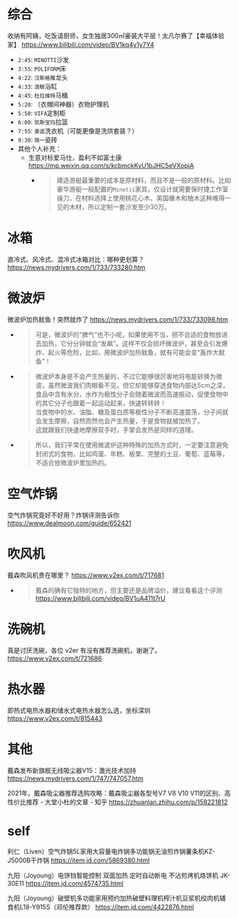 
# 综合

收纳有阿姨，吃饭请厨师，女生独居300㎡豪装大平层！太凡尔赛了【幸福体验家】 https://www.bilibili.com/video/BV1kq4y1y7Y4
- `2:45`: `MINOTTI`沙发
- `3:55`: `POLIFORM`床
- `4:22`: `汉斯格雅`龙头
- `4:33`: `浪鲸`浴缸
- `4:45`: `杜拉维特`马桶
- `5:20`: （衣帽间神器）衣物护理机
- `5:50`: `VIFA`定制柜
- `6:00`: `凯斯宝玛`拉篮
- `7:55`: `美诺`洗衣机（可能更像是洗烘套装？）
- `9:30`: `简一`瓷砖
- 其他个人补充：
  * 生意对标爱马仕，盈利不如富士康 https://mp.weixin.qq.com/s/kcbmckKvU1bJHC5eVXopjA
    + > 建造游艇最重要的成本是原材料，而且不是一般的原材料。比如豪华游艇一般配置的`Minotii`家具，仅设计就需要保时捷工作室操刀，在材料选择上使用桃花心木、美国橡木和柚木这种难得一见的木材，所以定制一套沙发至少30万。

# 冰箱

直冷式、风冷式、混冷式冰箱对比：哪种更划算？ https://news.mydrivers.com/1/733/733280.htm

# 微波炉

微波炉加热鱿鱼！突然就炸了 https://news.mydrivers.com/1/733/733098.htm
- > 可是，微波炉的“脾气”也不小呢，如果使用不当，把不合适的食物放进去加热，它分分钟就会“发飙”。这样不仅会损坏微波炉，甚至会引发爆炸、起火等危险，比如，用微波炉加热鱿鱼，就有可能会变“轰炸大鱿鱼”！
- > 微波炉本身是不会产生热量的，不过它能够很厉害地将电能转换为微波，虽然微波我们肉眼看不见，但它却能够穿透食物内部达5cm之深，食品中含有水分，水作为极性分子会随着微波而高速振动，促使食物中的其它分子也跟着一起运动起来，快速转转转！ <br> 当食物中的水、油脂、糖及蛋白质等极性分子不断高速震荡，分子间就会发生摩擦，自然而然也会产生热量，于是食物就被加热了。 <br> 这就跟我们快速地摩擦双手时，手掌会发热是同样的道理。
- > 所以，我们平常在使用微波炉这种特殊的加热方式时，一定要注意避免封闭式的食物，比如鸡蛋、年糕、板栗、完整的土豆、葡萄、蓝莓等，不适合放微波炉里加热的。

# 空气炸锅

空气炸锅究竟好不好用？炸锅评测告诉你 https://www.dealmoon.com/guide/652421

# 吹风机

戴森吹风机贵在哪里？ https://www.v2ex.com/t/717681
- > 戴森的确有它独特的地方，但主要还是品牌溢价，建议看看这个评测 https://www.bilibili.com/video/BV1uA411t7rU

# 洗碗机

真是讨厌洗碗，各位 v2er 有没有推荐洗碗机，谢谢了。 https://www.v2ex.com/t/721686

# 热水器

即热式电热水器和储水式电热水器怎么选，坐标深圳 https://www.v2ex.com/t/815443

# 其他

戴森发布新旗舰无线吸尘器V15：激光技术加持 https://news.mydrivers.com/1/747/747057.htm

2021年，戴森吸尘器推荐选购攻略：戴森吸尘器各型号V7 V8 V10 V11的区别、高性价比推荐 - 大堂小杜的文章 - 知乎 https://zhuanlan.zhihu.com/p/158221812

# self

利仁（Liven）空气炸锅5L家用大容量电炸锅多功能锅无油煎炸锅薯条机KZ-J5000B干炸锅 https://item.jd.com/5869380.html

九阳（Joyoung）电饼铛智能控制 双面加热 定时自动断电 不沾煎烤机烙饼机 JK-30E11 https://item.jd.com/4574735.html

九阳（Joyoung）破壁机多功能家用预约加热破壁料理机榨汁机豆浆机绞肉机辅食机L18-Y915S（邓伦推荐款） https://item.jd.com/4422876.html

